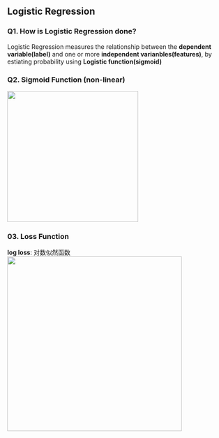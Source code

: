 ## Logistic Regression

### Q1. How is Logistic Regression done? 
Logistic Regression measures the relationship between the **dependent variable(label)** and one or more **independent varianbles(features)**, 
by estiating probability using **Logistic function(sigmoid)**

### Q2. Sigmoid Function (non-linear)
<img src='https://user-images.githubusercontent.com/56160038/178102312-ffa16c0e-c46c-4777-8dd6-10557e40c3b9.png' width='300' align=centre/>

### 03. Loss Function 
**log loss**: 对数似然函数    
<img src='https://user-images.githubusercontent.com/56160038/178111407-3d8a139d-bcfe-4866-bf16-d16dc4d931dc.png' width='400' aligh=centre/>


